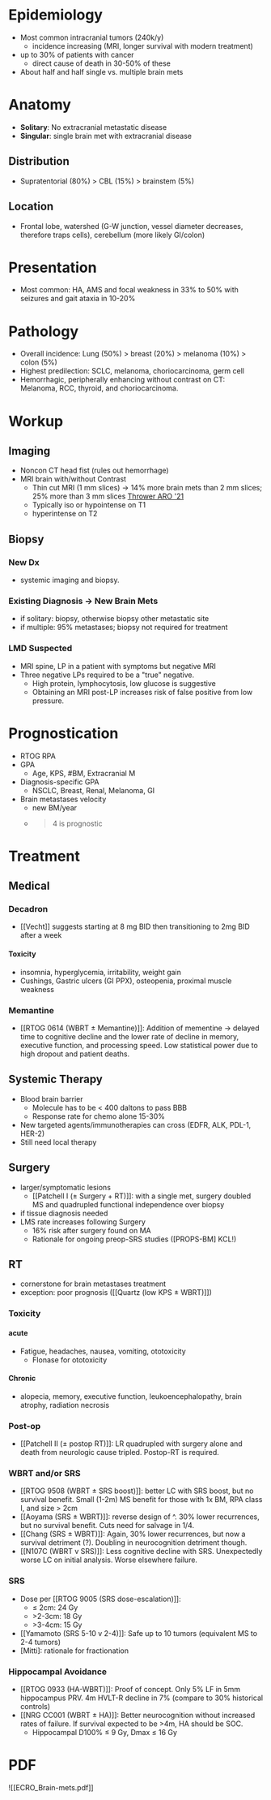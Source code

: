 # Epidemiology
- Most common intracranial tumors (240k/y)
	- incidence increasing (MRI, longer survival with modern treatment)
- up to 30% of patients with cancer
	- direct cause of death in 30-50% of these
- About half and half single vs. multiple brain mets

# Anatomy
- **Solitary**: No extracranial metastatic disease
- **Singular**: single brain met with extracranial disease

## Distribution
- Supratentorial (80%) > CBL (15%) > brainstem (5%)

## Location
- Frontal lobe, watershed (G-W junction, vessel diameter decreases, therefore traps cells), cerebellum (more likely GI/colon)

# Presentation
- Most common: HA, AMS and focal weakness in 33% to 50% with seizures and gait ataxia in 10-20%

# Pathology
- Overall incidence: Lung (50%) > breast (20%) > melanoma (10%) > colon (5%)
- Highest predilection: SCLC, melanoma, choriocarcinoma, germ cell
- Hemorrhagic, peripherally enhancing without contrast on CT: Melanoma, RCC, thyroid, and choriocarcinoma. 

# Workup
## Imaging
- Noncon CT head fist (rules out hemorrhage)
- MRI brain with/without Contrast
	- Thin cut MRI (1 mm slices) → 14% more brain mets than 2 mm slices; 25% more than 3 mm slices [Thrower ARO '21](https://www.advancesradonc.org/article/S2452-1094(21)00066-X/pdf)
	- Typically iso or hypointense on T1
	- hyperintense on T2

## Biopsy
### New Dx
- systemic imaging and biopsy.

### Existing Diagnosis → New Brain Mets
- if solitary: biopsy, otherwise biopsy other metastatic site
- if multiple: 95% metastases; biopsy not required for treatment

### LMD Suspected
- MRI spine,  LP in a patient with symptoms but negative MRI
- Three negative LPs required to be a "true" negative.
	- High protein, lymphocytosis, low glucose is suggestive
	- Obtaining an MRI post-LP increases risk of false positive from low pressure.

# Prognostication
- RTOG RPA
- GPA
	- Age, KPS, \#BM, Extracranial M
- Diagnosis-specific GPA
	- NSCLC, Breast, Renal, Melanoma, GI
- Brain metastases velocity
	- new BM/year
	- > 4 is prognostic

# Treatment
## Medical
### Decadron
- [[Vecht]] suggests starting at 8 mg BID then transitioning to 2mg BID after a week

#### Toxicity
- insomnia, hyperglycemia, irritability, weight gain
- Cushings, Gastric ulcers (GI PPX), osteopenia, proximal muscle weakness

### Memantine
- [[RTOG 0614 (WBRT ± Memantine)]]: Addition of mementine → delayed  time to cognitive decline and the lower rate of decline in memory, executive function, and processing speed. Low statistical power due to high dropout and patient deaths.

## Systemic Therapy
- Blood brain barrier
	- Molecule has to be < 400 daltons to pass BBB
	- Response rate for chemo alone 15-30%
- New targeted agents/immunotherapies can cross (EDFR, ALK, PDL-1, HER-2)
- Still need local therapy

## Surgery
- larger/symptomatic lesions
	- [[Patchell I (± Surgery + RT)]]: with a single met, surgery doubled MS and quadrupled functional independence over biopsy
- if tissue diagnosis needed
- LMS rate increases following Surgery
	- 16% risk after surgery found on MA
	- Rationale for ongoing preop-SRS studies ([PROPS-BM] KCL!)

## RT
- cornerstone for brain metastases treatment
- exception: poor prognosis ([[Quartz (low KPS ± WBRT)]])
### Toxicity
#### acute
- Fatigue, headaches, nausea, vomiting, ototoxicity
	- Flonase for ototoxicity
#### Chronic
- alopecia, memory, executive function, leukoencephalopathy, brain atrophy, radiation necrosis

### Post-op
- [[Patchell II (± postop RT)]]: LR quadrupled with surgery alone and death from neurologic cause tripled. Postop-RT is required.

### WBRT and/or SRS
- [[RTOG 9508 (WBRT ± SRS boost)]]: better LC with SRS boost, but no survival benefit. Small (1-2m) MS benefit for those with 1x BM, RPA class I, and size > 2cm
- [[Aoyama (SRS ± WBRT)]]: reverse design of ^. 30% lower recurrences, but no survival benefit. Cuts need for salvage in 1/4.
- [[Chang (SRS ± WBRT)]]: Again, 30% lower recurrences, but now a survival detriment (?). Doubling in neurocognition detriment though.
- [[N107C (WBRT v SRS)]]: Less cognitive decline with SRS. Unexpectedly worse LC on initial analysis. Worse elsewhere failure.  

### SRS
- Dose per [[RTOG 9005 (SRS dose-escalation)]]: 
	-  ≤ 2cm: 24 Gy
	- \>2-3cm: 18 Gy
	- \>3-4cm: 15 Gy
- [[Yamamoto (SRS 5-10 v 2-4)]]: Safe up to 10 tumors (equivalent MS to 2-4 tumors)
- [Mitti]: rationale for fractionation

### Hippocampal Avoidance
- [[RTOG 0933 (HA-WBRT)]]: Proof of concept. Only 5% LF in 5mm hippocampus PRV. 4m HVLT-R decline in 7% (compare to 30% historical controls)
- [[NRG CC001 (WBRT ± HA)]]: Better neurocognition without increased rates of failure. If survival expected to be >4m, HA should be SOC.
	- Hippocampal D100% ≤ 9 Gy,  Dmax ≤ 16 Gy 

# PDF
![[ECRO_Brain-mets.pdf]]